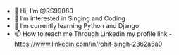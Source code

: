 - 👋 Hi, I’m @RS99080
- 👀 I’m interested in Singing and Coding
- 🌱 I’m currently learning Python and Django
-  📫 How to reach me Through Linkedin my profile link - https://www.linkedin.com/in/rohit-singh-2362a6a0 
<!---
RS99080/RS99080 is a ✨ special ✨ repository because its `README.md` (this file) appears on your GitHub profile.
You can click the Preview link to take a look at your changes.
--->
